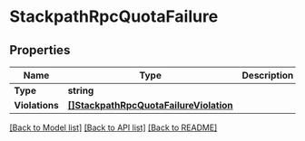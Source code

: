 # StackpathRpcQuotaFailure

## Properties

Name | Type | Description | Notes
------------ | ------------- | ------------- | -------------
**Type** | **string** |  | 
**Violations** | [**[]StackpathRpcQuotaFailureViolation**](stackpath.rpc.QuotaFailure.Violation.md) |  | [optional] 

[[Back to Model list]](../README.md#documentation-for-models) [[Back to API list]](../README.md#documentation-for-api-endpoints) [[Back to README]](../README.md)


